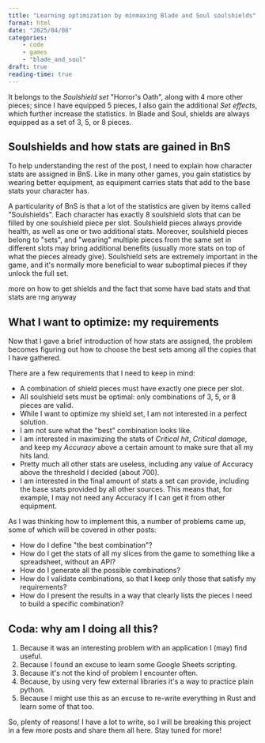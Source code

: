 ```yaml
---
title: "Learning optimization by minmaxing Blade and Soul soulshields"
format: html
date: "2025/04/08"
categories:
    - code
    - games
    - "blade_and_soul"
draft: true
reading-time: true
---
```


It belongs to the _Soulshield set_ 
"Horror's Oath", along with 4 more other pieces; since I have equipped 5 pieces,
I also gain the additional _Set effects_, which further increase the statistics. 
In Blade and Soul, shields are always equipped as a set of 3, 5, or 8 pieces. 

## Soulshields and how stats are gained in BnS
To help understanding the rest of the post, I need to explain how character stats
are assigned in BnS. Like in many other games, you gain statistics by wearing 
better equipment, as equipment carries stats that add to the base stats your 
character has. 

A particularity of BnS is that a lot of the statistics are given by items called 
"Soulshields". Each character has exactly 8 soulshield slots that can be filled
by one soulshield piece per slot. Soulshield pieces always provide health, as well
as one or two additional stats. Moreover, soulshield pieces belong to "sets", and
"wearing" multiple pieces from the same set in different slots may bring additional
benefits (usually more stats on top of what the pieces already give). Soulshield
sets are extremely important in the game, and it's normally more beneficial to wear
suboptimal pieces if they unlock the full set. 

more on how to get shields and the fact that some have bad stats and that stats
are rng anyway

## What I want to optimize: my requirements
Now that I gave a brief introduction of how stats are assigned, the problem becomes
figuring out how to choose the best sets among all the copies that I have gathered.

There are a few requirements that I need to keep in mind: 

- A combination of shield pieces must have exactly one piece per slot. 
- All soulshield sets must be optimal: only combinations of 3, 5, or 8 pieces 
are valid. 
- While I want to optimize my shield set, I am not interested in a perfect solution. 
- I am not sure what the "best" combination looks like.
- I am interested in maximizing the stats of *Critical hit*, *Critical damage*, and 
keep my *Accuracy* above a certain amount to make sure that all my hits land. 
- Pretty much all other stats are useless, including any value of Accuracy above
the threshold I decided (about 700). 
- I am interested in the final amount of stats a set can provide, including the 
base stats provided by all other sources. This means that, for example, I may not
need any Accuracy if I can get it from other equipment.

As I was thinking how to implement this, a number of problems came up, some of
which will be covered in other posts:

- How do I define "the best combination"?
- How do I get the stats of all my slices from the game to something like a 
spreadsheet, without an API? 
- How do I generate all the possible combinations? 
- How do I validate combinations, so that I keep only those that satisfy my 
requirements? 
- How do I present the results in a way that clearly lists the pieces I need to 
build a specific combination? 

## Coda: why am I doing all this? 
1. Because it was an interesting problem with an application I (may) find useful.
2. Because I found an excuse to learn some Google Sheets scripting.
3. Because it's not the kind of problem I encounter often.
4. Because, by using very few external libraries it's a way to practice plain python.
5. Because I might use this as an excuse to re-write everything in Rust and learn 
some of that too. 

So, plenty of reasons! I have a lot to write, so I will be breaking this project
in a few more posts and share them all here. Stay tuned for more! 
